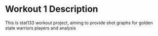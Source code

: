 # Workout 1 Description
This is stat133 workout project, aiming to provide shot graphs for golden state warriors players and analysis
